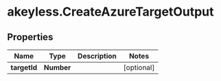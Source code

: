# akeyless.CreateAzureTargetOutput

## Properties

Name | Type | Description | Notes
------------ | ------------- | ------------- | -------------
**targetId** | **Number** |  | [optional] 


